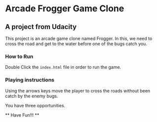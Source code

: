 # Arcade Frogger Game Clone
## A project from Udacity
This project is an arcade game clone named Frogger.  In this, we need to cross the road and get to the water before one of the bugs catch you.

### How to Run
Double Click the `index.html` file in order to run the game.

### Playing instructions
Using the arrows keys move the player to cross the roads without been catch by the enemy bugs.

You have three opportunities.

** Have Fun!!! **

